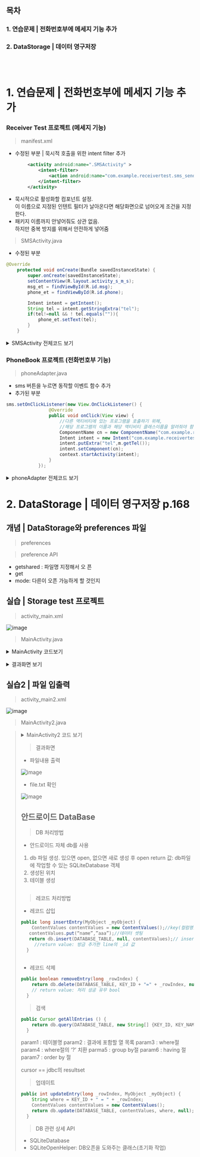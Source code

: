 ## 목차
### 1. 연습문제 | 전화번호부에 메세지 기능 추가
### 2. DataStorage | 데이터 영구저장
<br/><br/>

# 1. 연습문제 | 전화번호부에 메세지 기능 추가
### Receiver Test 프로젝트 (메세지 기능) 

> manifest.xml
- 수정된 부분 | 묵시적 호출을 위한 intent filter 추가
```xml
        <activity android:name=".SMSActivity" >
            <intent-filter>
                <action android:name="com.example.receivertest.sms_send"></action>
            </intent-filter>
        </activity>
```  
- 묵시적으로 활성화할 컴포넌트 설정.<br/>
        이 이름으로 지정된 인텐트 필터가 날아온다면 해당화면으로 넘어오게 조건을 지정한다.
- 패키지 이름까지 안넣어줘도 상관 없음.<br/>
하지만 중복 방지를 위해서 안전하게 넣어줌

> SMSActivity.java

- 수정된 부분
```java
@Override
    protected void onCreate(Bundle savedInstanceState) {
        super.onCreate(savedInstanceState);
        setContentView(R.layout.activity_s_m_s);
        msg_et = findViewById(R.id.msg);
        phone_et = findViewById(R.id.phone);

        Intent intent = getIntent();
        String tel = intent.getStringExtra("tel");
        if(tel!=null && ! tel.equals("")){
            phone_et.setText(tel);
        }
    }
```
<details>
<summary>SMSActivity 전체코드 보기 </summary>
        
```java
package com.example.receivertest;

import androidx.appcompat.app.AppCompatActivity;
import androidx.core.app.ActivityCompat;
import androidx.core.content.ContextCompat;

import android.Manifest;
import android.app.Activity;
import android.app.AlertDialog;
import android.app.PendingIntent;
import android.content.BroadcastReceiver;
import android.content.Context;
import android.content.DialogInterface;
import android.content.Intent;
import android.content.IntentFilter;
import android.content.pm.PackageManager;
import android.os.Build;
import android.os.Bundle;
import android.telephony.SmsManager;
import android.telephony.SmsMessage;
import android.view.View;
import android.widget.EditText;
import android.widget.Toast;

public class SMSActivity extends AppCompatActivity {
    private EditText msg_et;
    private EditText phone_et;

    //각 리시버를 깨울 상수값
    private final static String SEND_ACTION = "SENT";
    private final static String DELIVER_ACTION = "DELIVERED";

    @Override
    protected void onCreate(Bundle savedInstanceState) {
        super.onCreate(savedInstanceState);
        setContentView(R.layout.activity_s_m_s);
        msg_et = findViewById(R.id.msg);
        phone_et = findViewById(R.id.phone);

        Intent intent = getIntent();
        String tel = intent.getStringExtra("tel");
        if(tel!=null && ! tel.equals("")){
            phone_et.setText(tel);
        }
    }

    public void onSend(View view){
        String msg = msg_et.getText().toString();
        String phone = phone_et.getText().toString();

        // 둘 중 하나라도 내용이 없다면, 내용입력 받게끔 설정
        if(msg.length() <=0 || phone.length() <=0){
            Toast.makeText(getApplicationContext(),
                    "input the message and phone number!",
                    Toast.LENGTH_SHORT).show();
            return;
        }

        //sms 보내는 쪽 상태확인을 위한 객체
        PendingIntent sendStat = PendingIntent.getBroadcast(this,0,
                new Intent("SENT"),0);// context, 확인 코드, 리시버를 깨울 인텐트, flag
        //sms 받는 쪽 상태확인을 위한 객체
        PendingIntent deliveredStat = PendingIntent.getBroadcast(this,0,
                new Intent("DELIVERED"),0);

        SmsManager sms = SmsManager.getDefault();

        //sms 전송
        sms.sendTextMessage(phone, null, msg, sendStat, deliveredStat);
        setResult(RESULT_OK);//보낼 데이터가 없다면 intent 보내지 않음.
        finish();//현재 activity 종료.
    }
}
```

</details>

### PhoneBook 프로젝트 (전화번호부 기능)
> phoneAdapter.java
- sms 버튼을 누르면 동작할 이벤트 함수 추가
- 추가된 부분
```java
sms.setOnClickListener(new View.OnClickListener() {
                @Override
                public void onClick(View view) {
                    //다른 액티비티에 있는 프로그램을 호출하기 위해,
                    //해당 프로그램의 이름과 해당 액티비티 클래스이름을 알려줘야 함.
                    ComponentName cn = new ComponentName("com.example.receivertest","com.example.receivertest.SMSActivity");
                    Intent intent = new Intent("com.example.receivertest.sms_send");//action 이름 설정
                    intent.putExtra("tel",m.getTel());
                    intent.setComponent(cn);
                    context.startActivity(intent);
                }
            });
```

<details>
<summary> phoneAdapter 전체코드 보기 </summary>

```java
package com.example.phonebook;

import android.content.ComponentName;
import android.content.Context;
import android.content.Intent;
import android.net.Uri;
import android.view.LayoutInflater;
import android.view.View;
import android.view.ViewGroup;
import android.widget.ArrayAdapter;
import android.widget.Button;
import android.widget.ImageView;
import android.widget.TextView;

import androidx.annotation.NonNull;
import androidx.annotation.Nullable;

import com.example.phonebook.model.Member;

import java.util.ArrayList;
import java.util.List;

public class phoneAdapter extends ArrayAdapter<Member> {
    private Context context;
    private ArrayList<Member> list;
    private int resId;

    public phoneAdapter(@NonNull Context context, int resource, @NonNull List<Member> objects) {
        super(context, resource, objects);
        this.context = context;
        this.list = (ArrayList<Member>) objects;
        resId = resource;
    }

    @NonNull
    @Override
    //getview: 어댑터에서 가장 중요한 작업! 데이터 위치(position)를 읽어와서 리소스로 지정한 뷰로 생성하여 반환
    //list의 요소개수만큼 호출되는 함수
    public View getView(int position, @Nullable View convertView, @NonNull ViewGroup parent) {
        View itemView = convertView;
        if(itemView==null){            //뷰가 없다면 생성
            LayoutInflater vi = (LayoutInflater) context.getSystemService(Context.LAYOUT_INFLATER_SERVICE);//LayoutInflater: xml등의 리소스를 실제 뷰로 부풀리는 역할을 하는 객체
            itemView = vi.inflate(resId,null);//설계한 자료의 id를 받아서 해당 id로 실제 뷰를 생성.(item_layout.xml)
        }
        final Member m = list.get(position);//현재 위치의 멤버 객체 추출
        if(m != null) {
            TextView t1 = itemView.findViewById(R.id.textView);//이름 tv
            TextView t2 = itemView.findViewById(R.id.textView2);//전화번호 tv
            ImageView imgv = itemView.findViewById(R.id.imageView);//이미지
//            imgv.setImageResource(R.drawable.ic_launcher_foreground);//임시로 고정값 사용.

            Button sms = itemView.findViewById(R.id.button17);
            Button call = itemView.findViewById(R.id.button19);

            //뷰에 텍스트 세팅
            if(t1!=null){
                t1.setText(m.getName());
            }
            if(t2!=null){
                t2.setText(m.getTel());
            }
            if(imgv!=null){
                imgv.setImageResource(m.getImgRes());
            }

            call.setOnClickListener(new View.OnClickListener() {
                @Override
                public void onClick(View view) {
                    //action_call: 시스템에서 제공하는 것이기 때문에 permission 설정 필요 => manifestAndroid
                    Intent intent = new Intent(Intent.ACTION_DIAL, Uri.parse("tel:"+m.getTel()));//묵시적으로 activity 활성화
                    context.startActivity(intent);
                }
            });

            sms.setOnClickListener(new View.OnClickListener() {
                @Override
                public void onClick(View view) {
                    //다른 액티비티에 있는 프로그램을 호출하기 위해,
                    //해당 프로그램의 이름과 해당 액티비티 클래스이름을 알려줘야 함.
                    ComponentName cn = new ComponentName("com.example.receivertest","com.example.receivertest.SMSActivity");
                    Intent intent = new Intent("com.example.receivertest.sms_send");//action 이름 설정
                    intent.putExtra("tel",m.getTel());
                    context.startActivity(intent);
                }
            });
        }
        return itemView;
    }
}

```

</details>


# 2. DataStorage | 데이터 영구저장 p.168

## 개념 | DataStorage와 preferences 파일 

> preferences

> preference API
- getshared : 파일명 지정해서 오 픈
- get 
- mode: 다른이 오픈 가능하게 할 것인지 

## 실습 | Storage test 프로젝트

> activity_main.xml <br/>

![image](https://user-images.githubusercontent.com/62331803/90710616-b7f09780-e2d9-11ea-8aca-02f2d5d239fa.png)

> MainActivity.java
<details>
<summary> MainActivity 코드보기 </summary>        
        
```java
package com.example.storagetest;

import androidx.appcompat.app.AppCompatActivity;

import android.content.SharedPreferences;
import android.os.Bundle;
import android.view.View;
import android.widget.EditText;
import android.widget.Toast;

import java.util.prefs.Preferences;

public class MainActivity extends AppCompatActivity {
    private String id;
    private EditText id_et;

    @Override
    protected void onCreate(Bundle savedInstanceState) {
        super.onCreate(savedInstanceState);
        setContentView(R.layout.activity_main);
        id_et = findViewById(R.id.id_et);

        if(id==null){
            SharedPreferences pref = getSharedPreferences("idcheck",MODE_PRIVATE);
            id = pref.getString("id",null);//key, default value
            if(id == null){
                Toast.makeText(this,"id를 등록하시오.",Toast.LENGTH_SHORT).show();
            }else{
                Toast.makeText(this,id+"로 로그인된 상태입니다.",Toast.LENGTH_SHORT).show();
            }
        }
    }

    public void onBtn1(View view){
        String i = id_et.getText().toString();
        SharedPreferences pref = getSharedPreferences("idcheck",MODE_PRIVATE);
        SharedPreferences.Editor editor = pref.edit();
        editor.putString("id",i);
        editor.commit();//id라는 key로 preferences 파일에 저장.
        id_et.setText("");
    }

    public void onBtn2(View view){
        SharedPreferences pref = getSharedPreferences("idcheck",MODE_PRIVATE);
        SharedPreferences.Editor editor = pref.edit();
        editor.remove("id");
        editor.commit();
    }
}
```

</details>

> 
<details>
<summary> 결과화면 보기 </summary>

- 첫 화면 <br/>

![image](https://user-images.githubusercontent.com/62331803/90710128-aa86dd80-e2d8-11ea-9318-be7eee8d42e2.png)

- 프로그램 재실행  <br/>

![image](https://user-images.githubusercontent.com/62331803/90710027-7d3a2f80-e2d8-11ea-8e82-ff3e110788a5.png)

- 생성한 preferences 파일 위치  <br/>

![image](https://user-images.githubusercontent.com/62331803/90710295-06516680-e2d9-11ea-965c-b02575b00cbe.png)

- idcheck.xml 파일  <br/>

![image](https://user-images.githubusercontent.com/62331803/90710335-2123db00-e2d9-11ea-9398-93fb1cbf2f08.png)

</details>


## 실습2 | 파일 입출력

> activity_main2.xml <br/>

![image](https://user-images.githubusercontent.com/62331803/90712765-b6759e00-e2de-11ea-9016-644f5a782783.png)

> MainActivity2.java
<blockquote>
<details>
<summary>MainActivity2 코드 보기</summary>

```java
package com.example.storagetest;

import androidx.appcompat.app.AppCompatActivity;

import android.os.Bundle;
import android.view.View;
import android.widget.EditText;

import java.io.FileInputStream;
import java.io.FileNotFoundException;
import java.io.FileOutputStream;
import java.io.IOException;
import java.util.Arrays;

public class MainActivity2 extends AppCompatActivity {
    private EditText content;
    private EditText content2;
    private FileOutputStream fo;
    private FileInputStream fi;

    @Override
    protected void onCreate(Bundle savedInstanceState) {
        super.onCreate(savedInstanceState);
        setContentView(R.layout.activity_main2);
        content = findViewById(R.id.et1);
        content2 = findViewById(R.id.et2);
    }

    // 1. 파일 쓰기
    public void onSave(View view){
        try {
            /*
            <파일 저장 경로>
            android는 보안을 위해서
            데이터/파일을 공유하지 않음.
            현재 프로젝트에서만 사용할 수있게
            해당 프로젝트 내부에 모든 데이터/파일 저장
            */
            fo = openFileOutput("file.txt",MODE_APPEND);//파일명, 오픈 모드(이어쓰기)
            fo.write((content.getText().toString()+"\n").getBytes());//현재패키지에 files라는 디렉토리를 만들어서 저장.
            System.out.println("저장 완료");
            fo.close();
            content.setText("");
        } catch (FileNotFoundException e) {
            e.printStackTrace();
        } catch (IOException e) {
            e.printStackTrace();
        }
    }

    // 2. 파일 읽기
    public void onRead(View view){
        StringBuilder sb = new StringBuilder();
        byte[] buf = new byte[40];
        try {
            fi = openFileInput("file.txt");
            while((fi.read(buf,0,40))!=-1){
                String str = new String(buf);
                sb.append(str);
                if(fi.available()<40){ //이전에 쓴 쓰레기값 제거 //available(): 잔량 체크
                    Arrays.fill(buf,0,40,(byte)' ');
                }
                fi.close();
                content2.setText(sb.toString());
            }
        } catch (FileNotFoundException e) {
            e.printStackTrace();
        } catch (IOException e) {
            e.printStackTrace();
        }

    }
}
```

</details>

> 결과화면
- 파일내용 출력 <br/>

![image](https://user-images.githubusercontent.com/62331803/90712344-c640b280-e2dd-11ea-8976-e7dcf38da35c.png)

- file.txt 확인 <br/>

![image](https://user-images.githubusercontent.com/62331803/90712374-d5276500-e2dd-11ea-81e5-4ddf9d5ee831.png)


## 안드로이드 DataBase
> DB 처리방법
- 안드로이드 자체 db를 사용
1. db 파일 생성. 
있으면 open, 없으면 새로 생성 후 open
return 값: db파일에 작업할 수 있는 SQLiteDatabase 객체
2. 생성된 위치 
3. 테이블 생성
```java

```
> 레코드 처리방법
- 레코드 삽입
```java
public long insertEntry(MyObject _myObject) {
    ContentValues contentValues = new ContentValues();//key(컬럼명), value를 쌍으로 저장하는 클래스
   contentValues.put(“name”,”aaa”);//데이터 셋팅
   return db.insert(DATABASE_TABLE, null, contentValues);// insert 작업
     //return value: 방금 추가한 line의 _id 값
  } 
  
```
- 레코드 삭제
```java
public boolean removeEntry(long _rowIndex) {
    return db.delete(DATABASE_TABLE, KEY_ID + "=" + _rowIndex, null) > 0; //테이블 이름, where절, '?' 쓸 경우 matching할 값 
    // return value: 처리 성공 유무 bool
  }
```

> 검색
```java
public Cursor getAllEntries () {
    return db.query(DATABASE_TABLE, new String[] {KEY_ID, KEY_NAME}, null, null, null, null, null);
  }
```
param1 : 테이블명
param2 : 결과에 포함할 열 목록
param3 : where절
param4 : where절의 ‘?’ 치환
parma5 : group by절
param6 : having 절
param7 : order by 절

cursor == jdbc의 resultset

> 업데이트
```java
public int updateEntry(long _rowIndex, MyObject _myObject) {
    String where = KEY_ID + " = " + _rowIndex;
    ContentValues contentValues = new ContentValues();
	return db.update(DATABASE_TABLE, contentValues, where, null); //테이블명, update할 값, where절, ? mapping
  }
```
> DB 관련 상세 API
-  SQLiteDatabase
- SQLiteOpenHelper: DB오픈을 도와주는 클래스(초기화 작업)


